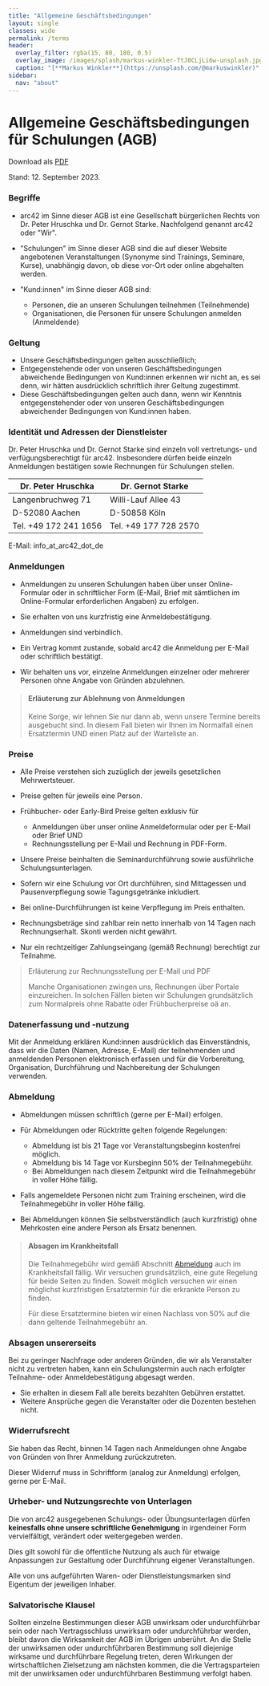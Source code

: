 ```yaml
---
title: "Allgemeine Geschäftsbedingungen"
layout: single
classes: wide
permalink: /terms
header:
  overlay_filter: rgba(15, 80, 180, 0.5)
  overlay_image: /images/splash/markus-winkler-TtJ0CLjLi6w-unsplash.jpg
  caption: "[**Markus Winkler**](https://unsplash.com/@markuswinkler)"
sidebar:
  nav: "about"
---
```




# Allgemeine Geschäftsbedingungen für Schulungen (AGB)
 
Download als [PDF](terms.pdf)


Stand: 12. September 2023.


### Begriffe

* arc42 im Sinne dieser AGB ist eine Gesellschaft bürgerlichen Rechts von Dr. Peter Hruschka und Dr. Gernot Starke. Nachfolgend genannt arc42 oder "Wir".
* "Schulungen" im Sinne dieser AGB sind die auf dieser Website angebotenen Veranstaltungen (Synonyme sind Trainings, Seminare, Kurse), unabhängig davon, ob diese vor-Ort oder online abgehalten werden.

* "Kund:innen" im Sinne dieser AGB sind:
  *  Personen, die an unseren Schulungen teilnehmen (Teilnehmende)
  *  Organisationen, die Personen für unsere Schulungen anmelden (Anmeldende)



### Geltung

* Unsere Geschäftsbedingungen gelten ausschließlich; 
* Entgegenstehende oder von unseren Geschäftsbedingungen abweichende Bedingungen von Kund:innen erkennen wir nicht an, es sei denn, wir hätten ausdrücklich schriftlich ihrer Geltung zugestimmt.
* Diese Geschäftsbedingungen gelten auch dann, wenn wir Kenntnis entgegenstehender oder von unseren Geschäftsbedingungen abweichender Bedingungen von Kund:innen haben.


### Identität und Adressen der Dienstleister

Dr. Peter Hruschka und Dr. Gernot Starke sind einzeln voll vertretungs- und verfügungsberechtigt für arc42.  Insbesondere dürfen beide einzeln Anmeldungen bestätigen sowie Rechnungen für Schulungen stellen.

| Dr. Peter Hruschka | Dr. Gernot Starke |
| ---- | ---- |
| Langenbruchweg 71 | Willi-Lauf Allee 43 |
| D-52080 Aachen | D-50858 Köln | 
| Tel. +49 172 241 1656| Tel. +49 177 728 2570 |

E-Mail: info_at_arc42_dot_de



### Anmeldungen

* Anmeldungen zu unseren Schulungen haben über unser Online-Formular oder in schriftlicher Form (E-Mail, Brief mit sämtlichen im Online-Formular erforderlichen Angaben)  zu erfolgen.

* Sie erhalten von uns kurzfristig eine Anmeldebestätigung.

* Anmeldungen sind verbindlich. 
* Ein Vertrag kommt zustande, sobald arc42 die Anmeldung per E-Mail oder schriftlich bestätigt.

* Wir behalten uns vor, einzelne Anmeldungen einzelner oder mehrerer Personen ohne Angabe von Gründen abzulehnen.

  

>#### Erläuterung zur Ablehnung von Anmeldungen
>
>Keine Sorge, wir lehnen Sie nur dann ab, wenn unsere Termine bereits ausgebucht sind.
>In diesem Fall bieten wir Ihnen im Normalfall einen Ersatztermin UND einen Platz auf der Warteliste an.

  

### Preise

  
* Alle Preise verstehen sich zuzüglich der jeweils gesetzlichen Mehrwertsteuer.
* Preise gelten für jeweils eine Person.
* Frühbucher- oder Early-Bird Preise gelten exklusiv für 
  * Anmeldungen über unser online Anmeldeformular oder per E-Mail oder Brief UND
  * Rechnungsstellung per E-Mail und Rechnung in PDF-Form.

* Unsere Preise beinhalten die Seminardurchführung sowie ausführliche Schulungsunterlagen.

* Sofern wir eine Schulung vor Ort durchführen, sind Mittagessen und Pausenverpflegung sowie Tagungsgetränke inkludiert.
* Bei online-Durchführungen ist keine Verpflegung im Preis enthalten.

* Rechnungsbeträge sind zahlbar rein netto innerhalb von 14 Tagen nach Rechnungserhalt. Skonti werden nicht gewährt.
* Nur ein rechtzeitiger Zahlungseingang (gemäß Rechnung) berechtigt zur Teilnahme.

> Erläuterung zur Rechnungsstellung per E-Mail und PDF
>
> Manche Organisationen zwingen uns, Rechnungen über Portale einzureichen.
> In solchen Fällen bieten wir Schulungen grundsätzlich zum Normalpreis ohne Rabatte oder Frühbucherpreise oä an.

### Datenerfassung und -nutzung

Mit der Anmeldung erklären Kund:innen ausdrücklich das Einverständnis, dass wir die Daten (Namen, Adresse, E-Mail) der teilnehmenden und anmeldenden Personen elektronisch erfassen und für die Vorbereitung, Organisation, Durchführung und Nachbereitung der Schulungen verwenden.


### Abmeldung


* Abmeldungen müssen schriftlich (gerne per E-Mail) erfolgen.

* Für Abmeldungen oder Rücktritte gelten folgende Regelungen:

	* Abmeldung ist bis 21 Tage vor Veranstaltungsbeginn kostenfrei möglich.
	* Abmeldung bis 14 Tage vor Kursbeginn 50% der Teilnahmegebühr.
	* Bei Abmeldungen nach diesem Zeitpunkt wird die Teilnahmegebühr in voller Höhe fällig.

* Falls angemeldete Personen nicht zum Training erscheinen, wird die Teilnahmegebühr in voller Höhe fällig.


* Bei Abmeldungen können Sie selbstverständlich (auch kurzfristig) ohne Mehrkosten eine andere Person als Ersatz benennen. 

  

>#### Absagen im Krankheitsfall
>
> Die Teilnahmegebühr wird gemäß Abschnitt [Abmeldung](#abmeldung) auch im Krankheitsfall fällig.
>Wir versuchen grundsätzlich, eine gute Regelung für beide Seiten zu finden. 
>Soweit möglich versuchen wir einen möglichst kurzfristigen Ersatztermin für die erkrankte Person zu finden.
>
>Für diese Ersatztermine bieten wir einen Nachlass von 50% auf die dann geltende Teilnahmegebühr an.

  
  

### Absagen unsererseits

Bei zu geringer Nachfrage oder anderen Gründen, die wir als Veranstalter nicht zu vertreten haben, kann ein Schulungstermin auch nach erfolgter Teilnahme- oder Anmeldebestätigung abgesagt werden.

  
* Sie erhalten in diesem Fall alle bereits bezahlten Gebühren erstattet.
* Weitere Ansprüche gegen die Veranstalter oder die Dozenten bestehen nicht.

  

### Widerrufsrecht

Sie haben das Recht, binnen 14 Tagen nach Anmeldungen ohne Angabe von Gründen von Ihrer Anmeldung zurückzutreten.


Dieser Widerruf muss in Schriftform (analog zur Anmeldung) erfolgen, gerne per E-Mail.


  

### Urheber- und Nutzungsrechte von Unterlagen

  
Die von arc42 ausgegebenen Schulungs- oder Übungsunterlagen dürfen **keinesfalls ohne unsere schriftliche Genehmigung** in irgendeiner Form vervielfältigt, verändert oder weitergegeben werden.

Dies gilt sowohl für die öffentliche Nutzung als auch für etwaige Anpassungen zur Gestaltung oder Durchführung eigener Veranstaltungen.

  
Alle von uns aufgeführten Waren- oder Dienstleistungsmarken sind Eigentum der jeweiligen Inhaber.

### Salvatorische Klausel

Sollten einzelne Bestimmungen dieser AGB unwirksam oder undurchführbar sein oder nach Vertragsschluss unwirksam oder undurchführbar werden, bleibt davon die Wirksamkeit der AGB im Übrigen unberührt. 
An die Stelle der unwirksamen oder undurchführbaren Bestimmung soll diejenige wirksame und durchführbare Regelung treten, deren Wirkungen der wirtschaftlichen Zielsetzung am nächsten kommen, die die Vertragsparteien mit der unwirksamen oder undurchführbaren Bestimmung verfolgt haben.